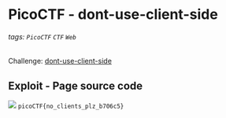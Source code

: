# PicoCTF - dont-use-client-side
###### tags: `PicoCTF` `CTF` `Web`
Challenge: [dont-use-client-side](https://play.picoctf.org/practice/challenge/66?category=1&page=1)

## Exploit - Page source code
![](https://i.imgur.com/UBYEt6F.png)
`picoCTF{no_clients_plz_b706c5}`